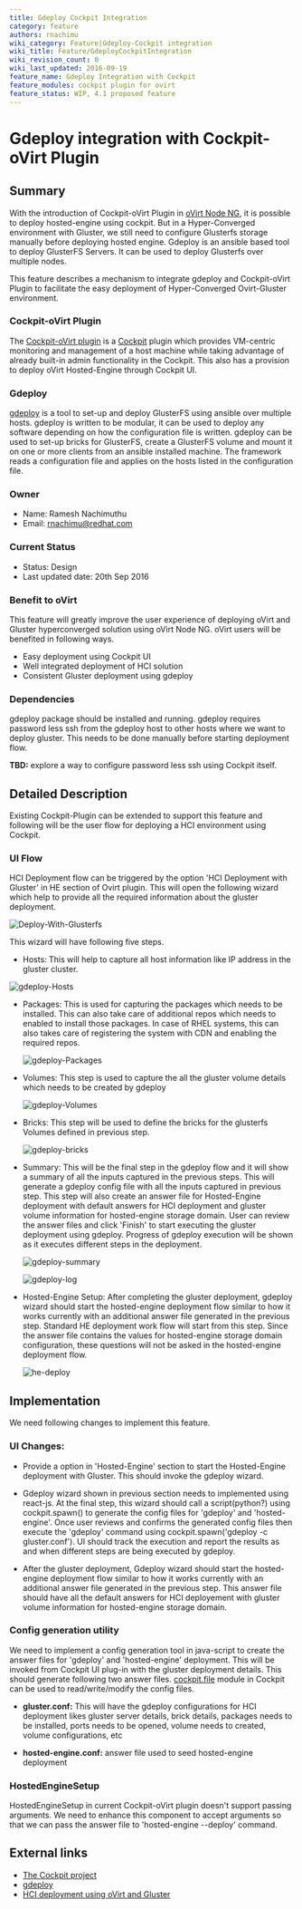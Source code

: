 ```yaml
---
title: Gdeploy Cockpit Integration
category: feature
authors: rnachimu
wiki_category: Feature|Gdeploy-Cockpit integration
wiki_title: Feature/GdeployCockpitIntegration
wiki_revision_count: 0
wiki_last_updated: 2016-09-19
feature_name: Gdeploy Integration with Cockpit
feature_modules: cockpit plugin for ovirt
feature_status: WIP, 4.1 proposed feature
---
```


# Gdeploy integration with Cockpit-oVirt Plugin

## Summary
With the introduction of Cockpit-oVirt Plugin in [oVirt Node NG](/develop/projects/node/4.0), it is possible to deploy hosted-engine using cockpit. But in a Hyper-Converged environment with Gluster, we still need to configure Glusterfs storage manually before deploying hosted engine.
Gdeploy is an ansible based tool to deploy GlusterFS Servers. It can be used to deploy Glusterfs over multiple nodes.

This feature describes a mechanism to integrate gdeploy and Cockpit-oVirt Plugin to facilitate the easy deployment of Hyper-Converged Ovirt-Gluster environment.

### Cockpit-oVirt Plugin
The [Cockpit-oVirt plugin](/develop/release-management/features/cockpit) is a [Cockpit](http://cockpit-project.org) plugin which provides VM-centric monitoring and management of a host machine while taking advantage of already built-in admin functionality in the Cockpit.
This also has a provision to deploy oVirt Hosted-Engine through Cockpit UI.

### Gdeploy
[gdeploy](https://github.com/gluster/gdeploy) is a tool to set-up and deploy GlusterFS using ansible over multiple hosts. gdeploy is written to be modular, it can be used to deploy any software depending on how the configuration file is written.
gdeploy can be used to set-up bricks for GlusterFS, create a GlusterFS volume and mount it on one or more clients from an ansible installed machine. The framework reads a configuration file and applies on the hosts listed in the configuration file.

### Owner
* Name: Ramesh Nachimuthu
* Email: rnachimu@redhat.com

### Current Status
* Status: Design
* Last updated date: 20th Sep 2016

### Benefit to oVirt

This feature will greatly improve the user experience of deploying oVirt and Gluster hyperconverged solution using oVirt Node NG. oVirt users will be benefited in following ways.

* Easy deployment using Cockpit UI
* Well integrated deployment of HCI solution
* Consistent Gluster deployment using gdeploy

### Dependencies
gdeploy package should be installed and running. gdeploy requires password less ssh from the gdeploy host to other hosts where we want to deploy gluster. This needs to be done manually before starting deployment flow.

**TBD:** explore a way to configure password less ssh using Cockpit itself.

## Detailed Description

 Existing Cockpit-Plugin can be extended to support this feature and following will be the user flow for deploying a HCI environment using Cockpit.

### UI Flow

 HCI Deployment flow can be triggered by the option 'HCI Deployment with Gluster' in HE section of Ovirt plugin. This will open the following wizard which
 help to provide all the required information about the gluster deployment.


  ![Deploy-With-Glusterfs](Deploy-With-Gluster.png)


 This wizard will have following five steps.

 * Hosts:
   This will help to capture all host information like IP address in the gluster cluster.


  ![gdeploy-Hosts](gdeploy-hosts.png)


* Packages:
  This is used for capturing the packages which needs to be installed. This can also take care of additional repos which needs to enabled to install those packages.
  In case of RHEL systems, this can also takes care of registering the system with CDN and enabling the required repos.

  ![gdeploy-Packages](gdeploy-packages.png)

* Volumes:
  This step is used to capture the all the gluster volume details which needs to be created by gdeploy


  ![gdeploy-Volumes](gdeploy-volumes.png)


* Bricks:
  This step will be used to define the bricks for the glusterfs Volumes defined in previous step.


  ![gdeploy-bricks](gdeploy-bricks.png)


* Summary:
  This will be the final step in the gdeploy flow and it will show a summary of all the inputs captured in the previous steps.
  This will generate a gdeploy config file with all the inputs captured in previous step. This step will also create an answer file for Hosted-Engine deployment with default answers for HCI deployment and gluster volume information for hosted-engine storage domain.
  User can review the answer files and click 'Finish' to start executing the gluster deployment using gdeploy. Progress of gdeploy execution will be shown as it executes different steps in the deployment.


    ![gdeploy-summary](gdeploy-summary.png)


    ![gdeploy-log](gdeploy-log.png)


* Hosted-Engine Setup:
  After completing the gluster deployment, gdeploy wizard should start the hosted-engine deployment flow similar to how it works currently with an additional answer file generated in the previous step. Standard HE deployment work flow will start from this step. Since the answer file contains the values for hosted-engine storage domain configuration, these questions will not be asked in the hosted-engine deployment flow.


   ![he-deploy](he-deploy.png)


## Implementation

We need following changes to implement this feature.

### UI Changes:

* Provide a option in 'Hosted-Engine' section to start the Hosted-Engine deployment with Gluster. This should invoke the gdeploy
wizard.

* Gdeploy wizard shown in previous section needs to implemented using react-js. At the final step, this wizard should call a script(python?) using cockpit.spawn() to generate the config files for 'gdeploy' and
'hosted-engine'. Once user reviews and confirms the generated config files then execute the 'gdeploy' command using cockpit.spawn('gdeploy -c gluster.conf'). UI should track the execution and report the results as and when different steps are being executed by gdeploy.

* After the gluster deployment, Gdeploy wizard should start the hosted-engine deployment flow similar to how it works currently with an additional answer file generated in the previous step. This answer file should have all the default answers for HCI deployement with gluster volume information for hosted-engine storage domain.

### Config generation utility

 We need to implement a config generation tool in java-script to create the answer files for 'gdeploy' and 'hosted-engine' deployment. This will be invoked from Cockpit UI plug-in with the gluster deployment details. This should generate following two answer files. [cockpit.file](http://cockpit-project.org/guide/latest/cockpit-file.html) module in Cockpit can be used to read/write/modify the config files.

 * **gluster.conf:** This will have the gdeploy configurations for HCI deployment likes gluster server details, brick details, packages needs to be installed, ports needs to be opened, volume needs to created, volume configurations, etc

 * **hosted-engine.conf:** answer file used to seed hosted-engine deployment

### HostedEngineSetup

 HostedEngineSetup in current Cockpit-oVirt plugin doesn't support passing arguments. We need to enhance this component to accept arguments so that we can pass the answer file to 'hosted-engine --deploy' command.

## External links
* [The Cockpit project](http://cockpit-project.org)
* [gdeploy](https://github.com/gluster/gdeploy)
* [HCI deployment using oVirt and Gluster](/blog/2016/08/up-and-running-with-ovirt-4-0-and-gluster-storage)

